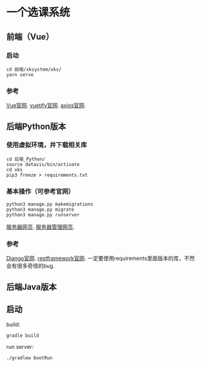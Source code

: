 # 一个选课系统
## 前端（Vue）
### 启动
```
cd 前端/xksystem/xks/
yarn serve
```

### 参考
[Vue官网](https://cn.vuejs.org/).
[vuetify官网](https://vuetifyjs.com/zh-Hans/).
[axios官网](https://github.com/axios/axios).

## 后端Python版本
### 使用虚拟环境，并下载相关库
```
cd 后端_Python/
source datavis/bin/activate
cd xks
pip3 freeze > requirements.txt 
```

### 基本操作（可参考官网）
```
python3 manage.py makemigrations
python3 manage.py migrate
python3 manage.py runserver
```
[服务器网页](http://127.0.0.1:8000/).
[服务器管理网页](http://127.0.0.1:8000/admin/).

### 参考
[Django官网](https://docs.djangoproject.com/zh-hans/).
[restframework官网](https://www.django-rest-framework.org/).
一定要使用requirements里面版本的库，不然会有很多奇怪的bug.

## 后端Java版本
## 启动
build:
```
gradle build
```
run server:
```
./gradlew bootRun
```


